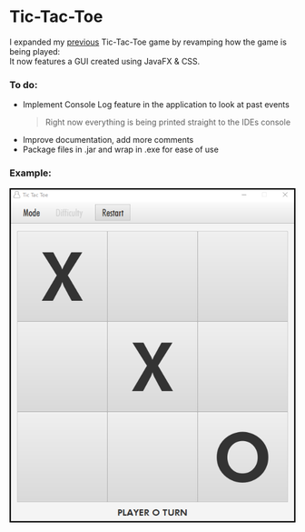 # Tic-Tac-Toe

I expanded my [previous](https://github.com/christian-sa/tictactoe-with-minimax) Tic-Tac-Toe 
game by revamping how the game is being played:\
It now features a GUI created using JavaFX & CSS.

### To do:
- Implement Console Log feature in the application to look at past events
  > Right now everything is being printed straight to the IDEs console
- Improve documentation, add more comments  
- Package files in .jar and wrap in .exe for ease of use

### Example:
![GUI Example](https://github.com/christian-sa/tictactoe-with-gui/blob/main/src/resources/img/ui_example.png)
